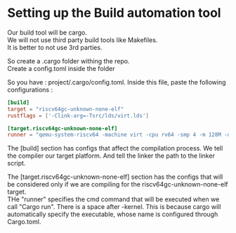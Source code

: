 # Setting up the Build automation tool

Our build tool will be cargo.  
We will not use third party build tools like Makefiles.  
It is better to not use 3rd parties.  


So create a .cargo folder withing the repo.  
Create a config.toml inside the folder

So you have : project/.cargo/config.toml.
Inside this file, paste the following configurations : 

```toml
[build]
target = "riscv64gc-unknown-none-elf"
rustflags = ['-Clink-arg=-Tsrc/lds/virt.lds']

[target.riscv64gc-unknown-none-elf]
runner = "qemu-system-riscv64 -machine virt -cpu rv64 -smp 4 -m 128M -drive if=none,format=raw,file=hdd.dsk,id=attic -device virtio-blk-device,scsi=off,drive=attic -serial mon:stdio -nographic -bios none -kernel "	
```

The [build] section has configs that affect the compilation process. We tell the compiler our target platform. And tell the linker the path to the linker script.

The [target.riscv64gc-unknown-none-elf] section has the configs that will be considered only if we are compiling for the riscv64gc-unknown-none-elf target.  
THe "runner" specifies the cmd command that will be executed when we call "Cargo run". There is a space after -kernel. This is because cargo will automatically specify the executable, whose name is configured through Cargo.toml. 



